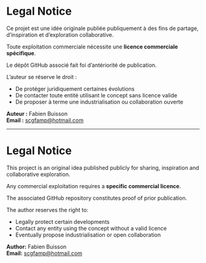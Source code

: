 # Legal Notice

Ce projet est une idée originale publiée publiquement à des fins de partage, d’inspiration et d’exploration collaborative.

Toute exploitation commerciale nécessite une **licence commerciale spécifique**.

Le dépôt GitHub associé fait foi d’antériorité de publication.

L’auteur se réserve le droit :
- De protéger juridiquement certaines évolutions
- De contacter toute entité utilisant le concept sans licence valide
- De proposer à terme une industrialisation ou collaboration ouverte

**Auteur :** Fabien Buisson  
**Email :** scgfamp@hotmail.com

---

# Legal Notice

This project is an original idea published publicly for sharing, inspiration and collaborative exploration.

Any commercial exploitation requires a **specific commercial licence**.

The associated GitHub repository constitutes proof of prior publication.

The author reserves the right to:
- Legally protect certain developments
- Contact any entity using the concept without a valid licence
- Eventually propose industrialisation or open collaboration

**Author:** Fabien Buisson  
**Email:** scgfamp@hotmail.com
